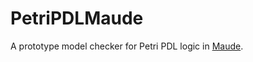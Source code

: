 # PetriPDLMaude

A prototype model checker for Petri PDL logic in [Maude](http://maude.cs.uiuc.edu).
